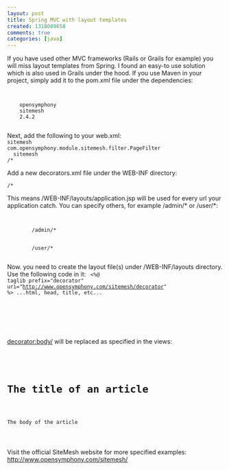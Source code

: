 ```yaml
---
layout: post
title: Spring MVC with layout templates
created: 1318089658
comments: true
categories: [java]
---
```

If you have used other MVC frameworks (Rails or Grails for example) you will miss layout templates from Spring. I found an easy-to use solution which is also used in Grails under the hood. If you use Maven in your project, simply add it to the pom.xml file under the dependencies:

<code class="xml">
<dependency>
    <groupId>opensymphony</groupId>
    <artifactId>sitemesh</artifactId>
    <version>2.4.2</version>
</dependency>
</code>

Next, add the following to your web.xml:
<code class="xml">
<filter>
    <filter-name>sitemesh</filter-name>
    <filter-class>com.opensymphony.module.sitemesh.filter.PageFilter</filter-class>
</filter>
<filter-mapping>
    <filter-name>sitemesh</filter-name>
    <url-pattern>/*</url-pattern>
</filter-mapping>
</code>

Add a new decorators.xml file under the WEB-INF directory:
<code class="xml">
<decorators defaultdir="/WEB-INF/layouts">
    <decorator name="application" page="application.jsp">
        <pattern>/*</pattern>
    </decorator>
</decorators>
</code>

This means /WEB-INF/layouts/application.jsp will be used for every url your application catch. You can specify others, for example /admin/* or /user/*:

<code class="xml">
    <decorator name="admin" page="admin.jsp">
        <pattern>/admin/*</pattern>
    </decorator>
    <decorator name="user" page="login.jsp">
        <pattern>/user/*</pattern>
    </decorator>
</code>

Now. you need to create the layout file(s) under /WEB-INF/layouts directory. Use the following code in it:
<code class="xml">
<%@ taglib prefix="decorator" uri="http://www.opensymphony.com/sitemesh/decorator" %>
...html, head, title, etc...
<nav>
<decorator:navigation/>
</nav>
<decorator:body/>
</code>

<decorator:body/> will be replaced as specified in the views:
<code>
<body>
   <h1>The title of an article</h1>
   <p>The body of the article</p>
</body>
</code>

Visit the official SiteMesh website for more specified examples: http://www.opensymphony.com/sitemesh/
